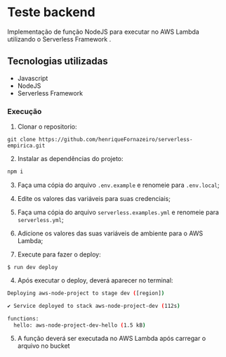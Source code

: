 
# Teste backend 

Implementação de função NodeJS para executar no AWS Lambda utilizando o Serverless Framework .

## Tecnologias utilizadas
  - Javascript
  - NodeJS
  - Serverless Framework

### Execução

1. Clonar o repositorio:

 ```bach
 git clone https://github.com/henriqueFornazeiro/serverless-empirica.git
 ```
 2. Instalar as dependências do projeto:

```bash
npm i
```
3. Faça uma cópia do arquivo `.env.example` e renomeie para `.env.local`;

3. Edite os valores das variáveis para suas credenciais; 

3. Faça uma cópia do arquivo `serverless.examples.yml` e renomeie para `serverless.yml`; 

3. Adicione os valores das suas variáveis de ambiente para o AWS Lambda; 

3. Execute para fazer o deploy:

```
$ run dev deploy
```

4. Após executar o deploy, deverá aparecer no terminal:

```bash
Deploying aws-node-project to stage dev ([region])

✔ Service deployed to stack aws-node-project-dev (112s)

functions:
  hello: aws-node-project-dev-hello (1.5 kB)
```
5. A função deverá ser executada no AWS Lambda após carregar o arquivo no bucket
